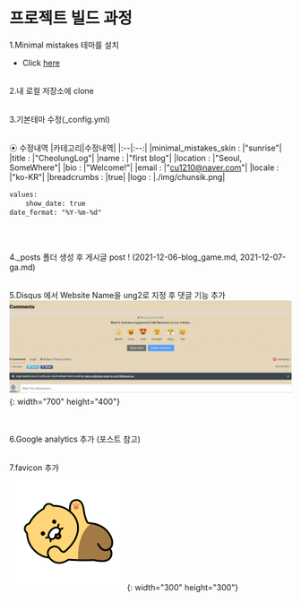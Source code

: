 # 프로젝트 빌드 과정

1.Minimal mistakes 테마를 설치 <br>
- Click [here](https://github.com/topics/jekyll-theme) <br><br>

2.내 로컬 저장소에 clone
<br><br>

3.기본테마 수정(_config.yml) <br><br>

⦿ 수정내역
|카테고리|수정내역|
|:--|:--:|
|minimal_mistakes_skin : |"sunrise"|
|title : |"CheolungLog"|
|name : |"first blog"|
|location : |"Seoul, SomeWhere"|
|bio : |"Welcome!"|
|email : |"cu1210@naver.com"|
|locale : |"ko-KR"|
|breadcrumbs : |true|
|logo : |./img/chunsik.png|
```
values:
	show_date: true
date_format: "%Y-%m-%d"
```
<br><br>


4._posts 폴더 생성 후 게시글 post ! (2021-12-06-blog_game.md, 2021-12-07-ga.md)
<br><Br>

5.Disqus 에서 Website Name을 ung2로 지정 후 댓글 기능 추가<br>
![댓글](./img/댓글.png){: width="700" height="400"}

<br><br>
6.Google analytics 추가 (포스트 참고)
<br><br>

7.favicon 추가 <br>
![파비콘](./img/chunsik.png){: width="300" height="300"}
